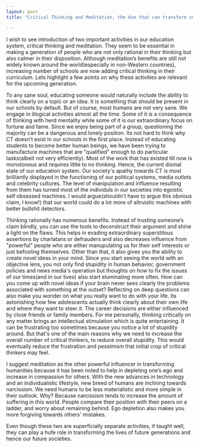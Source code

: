 ```yaml
---
layout: post
title: "Critical Thinking and Meditation, the duo that can transform societies"

---
```


I wish to see introduction of two important activities in our education system, critical thinking and meditation. They seem to be essential in making a generation of people who are not only rational in their thinking but also calmer in their disposition. Although meditation’s benefits are still not widely known around the world(especially in non-Western countries), increasing number of schools are now adding critical thinking in their curriculum. Lets highlight a few points on why these activities are relevant for the upcoming generation. 

To any sane soul, educating someone would naturally include the ability to think clearly on a topic or an idea. It is something that should be present in our schools by default. But of course, most humans are not very sane. We engage in illogical activities almost all the time. Some of it is a consequence of thinking with herd mentality while some of it is our extraordinary focus on fortune and fame. Since we enjoy being part of a group, questioning the majority can be a dangerous and lonely position. Its not hard to think why CT doesn’t exist in our schools in the first place. Instead of educating students to become better human beings, we have been trying to manufacture machines that are "qualified" enough to do particular tasks(albeit not very efficiently). Most of the work that has existed till now is monotonous and requires little to no thinking.  Hence, the current dismal state of our education system. Our society's apathy towards CT is most  brilliantly displayed in the functioning of our political systems, media outlets and celebrity cultures. The level of manipulation and influence resulting from them has turned most of the individuls in our societies into egoistic self obsessed machines. I would argue(shouldn't have to argue this obvious claim, I know!) that our world could do a lot more of altruistic machines with better bullshit detectors. 

Thinking rationally has numerous benefits. Instead of trusting someone’s claim blindly, you can use the tools to deconstruct their argument and shine a light on the flaws. This helps in evading extraordinary superstitous assertions by charlatans or defrauders and also decreases influence from "powerful" people who are either manupulating us for their self interests or just befooling themselves. Other than that, it also gives you the ability to create novel ideas in your mind. Since you start seeing the world with an objective lens, you not only find stupidity in human behavior, government policies and news media's operation but thoughts on how to fix the issues of our times(and in our lives) also start eluminating more often. How can you come up with novel ideas if your brain never sees clearly the problems associated with something at the outset? Reflecting on deep questions can also make you wonder on what you really want to do with your life. Its astonishing how few adolescents actually think clearly about their own life and where they want to steer it. The career decisions are either influenced by close friends or family members. For me personally, thinking critically on any matter brings an intellectual stimulation which is quite entertaining. It can be frustrating too sometimes because you notice a lot of stupidity around. But that's one of the main reasons why we need to increase the overall number of critical thinkers, to reduce overall stupidity. This would eventually reduce the frustration and pessimism that initial crop of critical thinkers may feel. 

I suggest meditation as the other powerful influencer in transforming humanities because it has been noted to help in depleting one’s ego and increase in compassion for others. With the new advances in technology and an individualistic lifestyle, new breed of humans are inclining towards narcissism. We need humans to be less materialistic and more simple in their outlook. Why? Because narcissism tends to increase the amount of suffering in this world. People compare their position with their peers on a ladder, and worry about remaining behind. Ego depletion also makes you more forgiving towards others' mistakes.

Even though these two are superficially separate activities, if taught well, they can play a hufe role in transforming the lives of future generations and hence our future societies. 